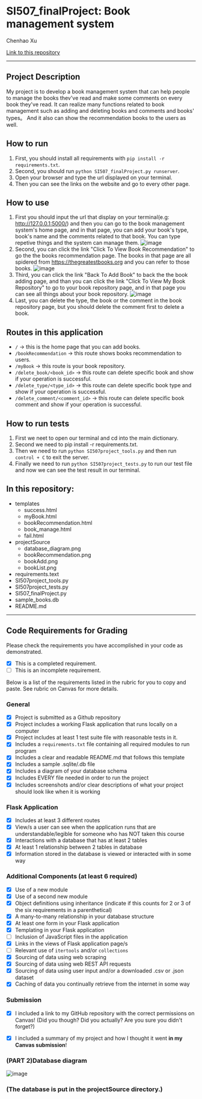 # SI507_finalProject: Book management system

Chenhao Xu

[Link to this repository](https://github.com/chhaoxu/SI507---Final-Project)

---

## Project Description

My project is to develop a book management system that can help people to manage the books thev've read and make some comments on every book they've read. It can realize many functions related to book management such as adding and deleting books and comments and books' types。 And it also can show the recommendation books to the users as well.

## How to run

1. First, you should install all requirements with `pip install -r requirements.txt`.
2. Second, you should run `python SI507_finalProject.py runserver`.
3. Open your browser and type the url displayed on your terminal.
4. Then you can see the links on the website and go to every other page.

## How to use

1. First you should input the url that display on your terminal(e.g: http://127.0.0.1:5000/) and then you can go to the book management system's home page, and in that page, you can add your book's type, book's name and the comments related to that book. You can type repetive things and the system can manage them.
![image](https://github.com/chhaoxu/SI507---Final-Project/raw/master/projectSource/bookAdd.png)
2. Second, you can click the link "Click To View Book Recommendation" to go the the books recommendation page. The books in that page are all spidered from https://thegreatestbooks.org and you can refer to those books.
![image](https://github.com/chhaoxu/SI507---Final-Project/raw/master/projectSource/bookRecommendation.png)
3. Third, you can click the link "Back To Add Book" to back the the book adding page, and than you can click the link "Click To View My Book Repository" to go to your book repository page, and in that page you can see all things about your book repository.
![image](https://github.com/chhaoxu/SI507---Final-Project/raw/master/projectSource/bookList.png)
4. Last, you can delete the type, the book or the comment in the book repository page, but you should delete the comment first to delete a book.


## Routes in this application
- `/` -> this is the home page that you can add books.
- `/bookRecommendation` -> this route shows books recommendation to users.
- `/myBook` -> this route is your book repository.
- `/delete_book/<book_id>` -> this route can delete specific book and show if your operation is successful.
- `/delete_type/<type_id>` -> this route can delete specific book type and show if your operation is successful.
- `/delete_comment/<comment_id>` -> this route can delete specific book comment and show if your operation is successful.

## How to run tests
1. First we neet to open our terminal and cd into the main dictionary.
2. Second we need to pip install -r requirements.txt.
3. Then we need to run `python SI507project_tools.py` and then run `control + C` to exit the server.
4. Finally we need to run `python SI507project_tests.py` to run our test file and now we can see the test result in our terminal.

## In this repository:
- templates
  - success.html
  - myBook.html
  - bookRecommendation.html
  - book_manage.html
  - fail.html
- projectSource
  - database_diagram.png
  - bookRecommendation.png
  - bookAdd.png
  - bookList.png
- requirements.text
- SI507project_tools.py
- SI507project_tests.py
- SI507_finalProject.py
- sample_books.db
- README.md
---
## Code Requirements for Grading
Please check the requirements you have accomplished in your code as demonstrated.
- [x] This is a completed requirement.
- [ ] This is an incomplete requirement.

Below is a list of the requirements listed in the rubric for you to copy and paste.  See rubric on Canvas for more details.

### General
- [x] Project is submitted as a Github repository
- [x] Project includes a working Flask application that runs locally on a computer
- [x] Project includes at least 1 test suite file with reasonable tests in it.
- [x] Includes a `requirements.txt` file containing all required modules to run program
- [x] Includes a clear and readable README.md that follows this template
- [x] Includes a sample .sqlite/.db file
- [x] Includes a diagram of your database schema
- [x] Includes EVERY file needed in order to run the project
- [x] Includes screenshots and/or clear descriptions of what your project should look like when it is working

### Flask Application
- [x] Includes at least 3 different routes
- [x] View/s a user can see when the application runs that are understandable/legible for someone who has NOT taken this course
- [x] Interactions with a database that has at least 2 tables
- [x] At least 1 relationship between 2 tables in database
- [x] Information stored in the database is viewed or interacted with in some way

### Additional Components (at least 6 required)
- [x] Use of a new module
- [x] Use of a second new module
- [x] Object definitions using inheritance (indicate if this counts for 2 or 3 of the six requirements in a parenthetical)
- [x] A many-to-many relationship in your database structure
- [x] At least one form in your Flask application
- [x] Templating in your Flask application
- [ ] Inclusion of JavaScript files in the application
- [x] Links in the views of Flask application page/s
- [ ] Relevant use of `itertools` and/or `collections`
- [x] Sourcing of data using web scraping
- [x] Sourcing of data using web REST API requests
- [x] Sourcing of data using user input and/or a downloaded .csv or .json dataset
- [x] Caching of data you continually retrieve from the internet in some way

### Submission
- [x] I included a link to my GitHub repository with the correct permissions on Canvas! (Did you though? Did you actually? Are you sure you didn't forget?)
- [x] I included a summary of my project and how I thought it went **in my Canvas submission**!


### (PART 2)Database diagram
![image](https://github.com/chhaoxu/SI507---Final-Project/raw/master/projectSource/database_diagram.png)
<h3>(The database is put in the projectSource directory.)</h3>
